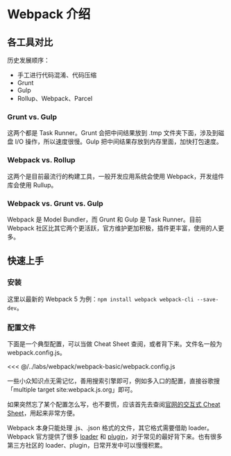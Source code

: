 # Webpack 介绍

## 各工具对比
历史发展顺序：
- 手工进行代码混淆、代码压缩
- Grunt
- Gulp
- Rollup、Webpack、Parcel

### Grunt vs. Gulp
这两个都是 Task Runner。Grunt 会把中间结果放到 .tmp 文件夹下面，涉及到磁盘 I/O 操作，所以速度很慢。Gulp 把中间结果存放到内存里面，加快打包速度。

### Webpack vs. Rollup
这两个是目前最流行的构建工具，一般开发应用系统会使用 Webpack，开发组件库会使用 Rullup。

### Webpack vs. Grunt vs. Gulp
Webpack 是 Model Bundler，而 Grunt 和 Gulp 是 Task Runner。目前 Webpack 社区比其它两个更活跃，官方维护更加积极，插件更丰富，使用的人更多。

## 快速上手
### 安装
这里以最新的 Webpack 5 为例：`npm install webpack webpack-cli --save-dev`。

### 配置文件
下面是一个典型配置，可以当做 Cheat Sheet 查阅，或者背下来。文件名一般为 webpack.config.js。

<<< @/../labs/webpack/webpack-basic/webpack.config.js

一些小众知识点无需记忆，善用搜索引擎即可，例如多入口的配置，直接谷歌搜「multiple target site:webpack.js.org」即可。

如果突然忘了某个配置怎么写，也不要慌，应该首先去查阅[官网的交互式 Cheat Sheet](https://webpack.js.org/configuration/#options)，用起来非常方便。

Webpack 本身只能处理 .js、.json 格式的文件，其它格式需要借助 loader。Webpack 官方提供了很多 [loader](https://webpack.js.org/loaders/) 和 [plugin](https://webpack.js.org/plugins/)，对于常见的最好背下来。也有很多第三方社区的 loader、plugin，日常开发中可以慢慢积累。
